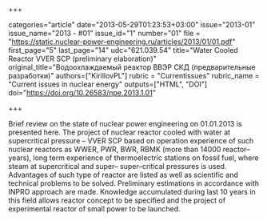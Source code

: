 +++

categories="article"
date="2013-05-29T01:23:53+03:00"
issue="2013-01"
issue_name="2013 - #01"
issue_id="1"
number="01"
file = "https://static.nuclear-power-engineering.ru/articles/2013/01/01.pdf"
first_page="5"
last_page="14"
udc="621.039.54"
title="Water Cooled Reactor VVER SCP (preliminary elaboration)"
original_title="Водоохлаждаемый реактор ВВЭР СКД (предварительные разработки)"
authors=["KirillovPL"]
rubric = "Сurrentissues"
rubric_name = "Current issues in nuclear energy"
outputs=["HTML", "DOI"]
doi="https://doi.org/10.26583/npe.2013.1.01"

+++

Brief review on the state of nuclear power engineering on 01.01.2013 is presented here. The project of nuclear reactor cooled with water at supercritical pressure – VVER SCP based on operation experience of such nuclear reactors as WWER, PWR, BWR, RBMK (more than 14000 reactor–years), long term experience of thermoelectric stations on fossil fuel, where steam at supercritical and super– super–critical pressures is used. Advantages of such type of reactor are listed as well as scientific and technical problems to be solved. Preliminary estimations in accordance with INPRO approach are made. Knowledge accumulated during last 10 years in this field allows reactor concept to be specified and the project of experimental reactor of small power to be launched.